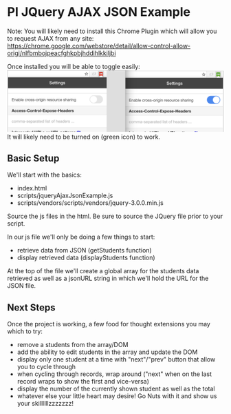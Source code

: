 PI JQuery AJAX JSON Example
===========================

Note: You will likely need to install this Chrome Plugin which will allow you to request AJAX from any site:
https://chrome.google.com/webstore/detail/allow-control-allow-origi/nlfbmbojpeacfghkpbjhddihlkkiljbi

Once installed you will be able to toggle easily:
![alt text](toggleCORS.png "Toggle CORS Plugin")
It will likely need to be turned on (green icon) to work.

Basic Setup
-----------
We'll start with the basics:
* index.html
* scripts/jqueryAjaxJsonExample.js
* scripts/vendors/scripts/vendors/jquery-3.0.0.min.js

Source the js files in the html. Be sure to source the JQuery file prior to your script.

In our js file we'll only be doing a few things to start:
* retrieve data from JSON (getStudents function)
* display retrieved data (displayStudents function)

At the top of the file we'll create a global array for the students data retrieved as well as a jsonURL string in which we'll hold the URL for the JSON file.

Next Steps
----------
Once the project is working, a few food for thought extensions you may which to try:
* remove a students from the array/DOM
* add the ability to edit students in the array and update the DOM
* display only one student at a time with "next"/"prev" button that allow you to cycle through
* when cycling through records, wrap around ("next" when on the last record wraps to show the first and vice-versa)
* display the number of the currently shown student as well as the total
* whatever else your little heart may desire! Go Nuts with it and show us your skillllllzzzzzzz!
